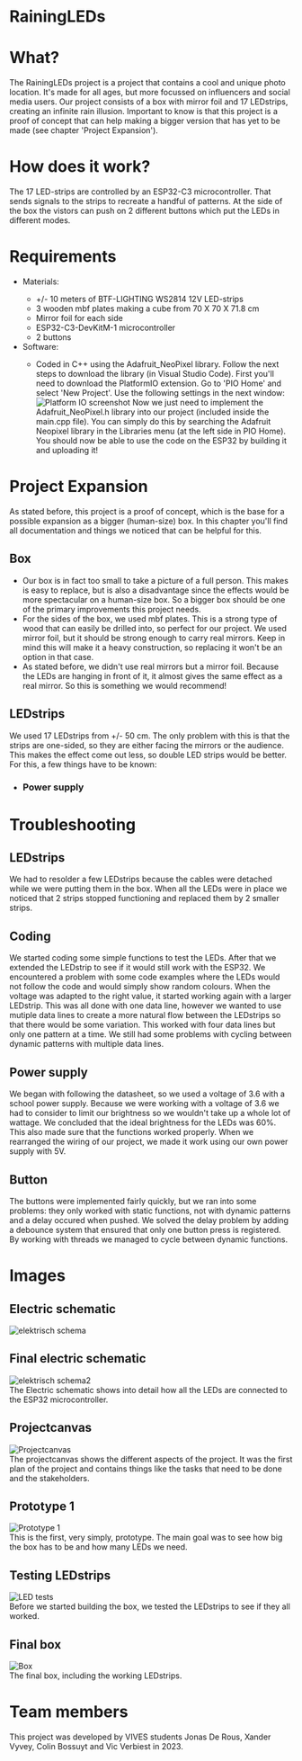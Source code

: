 # RainingLEDs
<h1 id="What">What?</h1>
<p>The RainingLEDs project is a project that contains a cool and unique photo location. It's made for all ages, but more focussed on influencers and social media users. Our project consists of a box with mirror foil and 17 LEDstrips, creating an infinite rain illusion. Important to know is that this project is a proof of concept that can help making a bigger version that has yet to be made (see chapter 'Project Expansion'). 
</p>
<h1 id="how">How does it work?</h1>
<p>The 17 LED-strips are controlled by an ESP32-C3 microcontroller. That sends signals to the strips to recreate a handful of patterns. At the side of the box the vistors can push on 2 different buttons which put the LEDs in different modes.</p>
<h1 id="require">Requirements</h1>
<ul>
    <li>Materials:</li>
    <ul>
        <li>+/- 10 meters of BTF-LIGHTING WS2814 12V LED-strips</li>
        <li>3 wooden mbf plates making a cube from 70 X 70 X 71.8 cm</li>
        <li>Mirror foil for each side</li>
        <li>ESP32-C3-DevKitM-1 microcontroller</li>
        <li>2 buttons</li>
    </ul>
    <li>Software:</li>
    <ul>
    <li>Coded in C++ using the Adafruit_NeoPixel library. Follow the next steps to download the library (in Visual Studio Code).
    First you'll need to download the PlatformIO extension. Go to 'PIO Home' and select 'New Project'. Use the following settings in the next window:
    <img src="src/PlatformIO.png" alt="Platform IO screenshot">
    Now we just need to implement the Adafruit_NeoPixel.h library into our project (included inside the main.cpp file). You can simply do this by searching the Adafruit Neopixel library in the Libraries menu (at the left side in PIO Home). You should now be able to use the code on the ESP32 by building it and uploading it!
    </li>
    </ul>
</ul>
<h1>Project Expansion</h1>
As stated before, this project is a proof of concept, which is the base for a possible expansion as a bigger (human-size) box. In this chapter you'll find all documentation and things we noticed that can be helpful for this.
<h2>Box</h2>
<ul>
<li>
Our box is in fact too small to take a picture of a full person. This makes is easy to replace, but is also a disadvantage since the effects would be more spectacular on a human-size box. So a bigger box should be one of the primary improvements this project needs. 
</li>
<li>
For the sides of the box, we used mbf plates. This is a strong type of wood that can easily be drilled into, so perfect for our project. We used mirror foil, but it should be strong enough to carry real mirrors. Keep in mind this will make it a heavy construction, so replacing it won't be an option in that case.
</li>
<li>
As stated before, we didn't use real mirrors but a mirror foil. Because the LEDs are hanging in front of it, it almost gives the same effect as a real mirror. So this is something we would recommend!
</li>
</ul>
<h2>LEDstrips</h2>
We used 17 LEDstrips from +/- 50 cm. The only problem with this is that the strips are one-sided, so they are either facing the mirrors or the audience. This makes the effect come out less, so double LED strips would be better. For this, a few things have to be known:
<ul>
<li>
<h3>Power supply</h3>
</li>
</ul>
<h1 id="troubleshooting">Troubleshooting</h1>
<h2>LEDstrips</h2>
We had to resolder a few LEDstrips because the cables were detached while we were putting them in the box. When all the LEDs were in place we noticed that 2 strips stopped functioning and replaced them by 2 smaller strips.
<h2>Coding</h2>
We started coding some simple functions to test the LEDs. After that we extended the LEDstrip to see if it would still work with the ESP32. We encountered a problem with some code examples where the LEDs would not follow the code and would simply show random colours. When the voltage was adapted to the right value, it started working again with a larger LEDstrip. This was all done with one data line, however we wanted to use mutiple data lines to create a more natural flow between the LEDstrips so that there would be some variation. This worked with four data lines but only one pattern at a time. We still had some problems with cycling between dynamic patterns with multiple data lines.
<h2>Power supply</h2>
We began with following the datasheet, so we used a voltage of 3.6 with a school power supply. Because we were working with a voltage of 3.6 we had to consider to limit our brightness so we wouldn't take up a whole lot of wattage. We concluded that the ideal brightness for the LEDs was 60%. This also made sure that the functions worked properly. When we rearranged the wiring of our project, we made it work using our own power supply with 5V.
<h2>Button</h2>
The buttons were implemented fairly quickly, but we ran into some problems: they only worked with static functions, not with dynamic patterns and a delay occured when pushed. We solved the delay problem by adding a debounce system that ensured that only one button press is registered. By working with threads we managed to cycle between dynamic functions.
<h1 id="image">Images</h1>
<h2>Electric schematic</h2>  
<img src="src/elektrisch_schema.PNG" alt="elektrisch schema">
<h2>Final electric schematic</h2> 
<img src="src/elektrisch_schema2.png" alt="elektrisch schema2">
<figcaption>The Electric schematic shows into detail how all the LEDs are connected to the ESP32 microcontroller.</figcaption>
<h2>Projectcanvas</h2>
<img src="src/schema.jpg" alt="Projectcanvas" style="transform: rotate(deg);" />
<figcaption>The projectcanvas shows the different aspects of the project. It was the first plan of the project and contains things like the tasks that need to be done and the stakeholders.</figcaption>
<h2>Prototype 1</h2>
<img src="src/Prototype.jpg" alt="Prototype 1"/>
<figcaption>This is the first, very simply, prototype. The main goal was to see how big the box has to be and how many LEDs we need.</figcaption>
<h2>Testing LEDstrips</h2>
<img src="src/ledTests.jpg" alt="LED tests"/>
<figcaption>Before we started building the box, we tested the LEDstrips to see if they all worked.</figcaption>
<h2>Final box</h2>
<img src="src/box.jpg" alt="Box"/>
<figcaption>The final box, including the working LEDstrips.</figcaption>
<h1 id="members">Team members</h1>
<p>This project was developed by VIVES students Jonas De Rous, Xander Vyvey, Colin Bossuyt and Vic Verbiest in 2023.</p>
